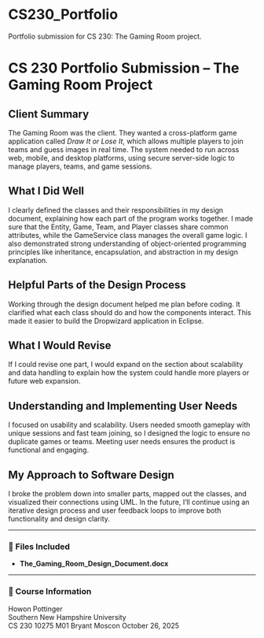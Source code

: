 # CS230_Portfolio
Portfolio submission for CS 230: The Gaming Room project.


# CS 230 Portfolio Submission – The Gaming Room Project

## Client Summary
The Gaming Room was the client. They wanted a cross-platform game application called *Draw It or Lose It*, which allows multiple players to join teams and guess images in real time. The system needed to run across web, mobile, and desktop platforms, using secure server-side logic to manage players, teams, and game sessions.

## What I Did Well
I clearly defined the classes and their responsibilities in my design document, explaining how each part of the program works together. I made sure that the Entity, Game, Team, and Player classes share common attributes, while the GameService class manages the overall game logic. I also demonstrated strong understanding of object-oriented programming principles like inheritance, encapsulation, and abstraction in my design explanation.

## Helpful Parts of the Design Process
Working through the design document helped me plan before coding. It clarified what each class should do and how the components interact. This made it easier to build the Dropwizard application in Eclipse.

## What I Would Revise
If I could revise one part, I would expand on the section about scalability and data handling to explain how the system could handle more players or future web expansion.

## Understanding and Implementing User Needs
I focused on usability and scalability. Users needed smooth gameplay with unique sessions and fast team joining, so I designed the logic to ensure no duplicate games or teams. Meeting user needs ensures the product is functional and engaging.

## My Approach to Software Design
I broke the problem down into smaller parts, mapped out the classes, and visualized their connections using UML. In the future, I’ll continue using an iterative design process and user feedback loops to improve both functionality and design clarity.

---

### 📄 Files Included
- **The_Gaming_Room_Design_Document.docx**

---

### 📎 Course Information
Howon Pottinger  
Southern New Hampshire University  
CS 230 10275 M01
 Bryant Moscon
 October 26, 2025

